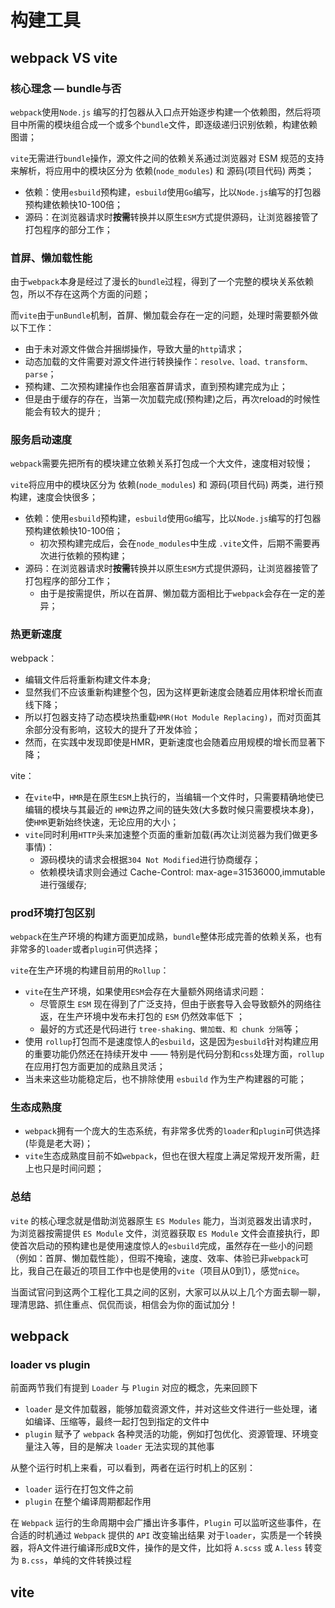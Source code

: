 # 构建工具

## webpack VS vite

### 核心理念 — bundle与否

`webpack`使用`Node.js` 编写的打包器从入口点开始逐步构建一个依赖图，然后将项目中所需的模块组合成一个或多个`bundle`文件，即逐级递归识别依赖，构建依赖图谱；

`vite`无需进行`bundle`操作，源文件之间的依赖关系通过浏览器对 ESM 规范的支持来解析，将应用中的模块区分为 依赖(`node_modules`) 和 源码(项目代码) 两类；

- 依赖：使用`esbuild`预构建，`esbuild`使用`Go`编写，比以`Node.js`编写的打包器预构建依赖快10-100倍；
- 源码：在浏览器请求时**按需**转换并以原生`ESM`方式提供源码，让浏览器接管了打包程序的部分工作；

### 首屏、懒加载性能

由于`webpack`本身是经过了漫长的`bundle`过程，得到了一个完整的模块关系依赖包，所以不存在这两个方面的问题；

而`vite`由于`unBundle`机制，首屏、懒加载会存在一定的问题，处理时需要额外做以下工作：

- 由于未对源文件做合并捆绑操作，导致大量的`http`请求；
- 动态加载的文件需要对源文件进行转换操作：`resolve、load、transform、parse`；
- 预构建、二次预构建操作也会阻塞首屏请求，直到预构建完成为止；
- 但是由于缓存的存在，当第一次加载完成(预构建)之后，再次reload的时候性能会有较大的提升 ;

### 服务启动速度

`webpack`需要先把所有的模块建立依赖关系打包成一个大文件，速度相对较慢；

`vite`将应用中的模块区分为 依赖(`node_modules`) 和 源码(项目代码) 两类，进行预构建，速度会快很多；

- 依赖：使用`esbuild`预构建，`esbuild`使用`Go`编写，比以`Node.js`编写的打包器预构建依赖快10-100倍；
  - 初次预构建完成后，会在`node_modules`中生成 `.vite`文件，后期不需要再次进行依赖的预构建；
- 源码：在浏览器请求时**按需**转换并以原生`ESM`方式提供源码，让浏览器接管了打包程序的部分工作；
  - 由于是按需提供，所以在首屏、懒加载方面相比于`webpack`会存在一定的差异；

### 热更新速度

webpack：

- 编辑文件后将重新构建文件本身;
- 显然我们不应该重新构建整个包，因为这样更新速度会随着应用体积增长而直线下降；
- 所以打包器支持了动态模块热重载`HMR(Hot Module Replacing)`，而对页面其余部分没有影响，这较大的提升了开发体验；
- 然而，在实践中发现即使是HMR，更新速度也会随着应用规模的增长而显著下降；

vite：

- 在`vite`中，`HMR`是在原生`ESM`上执行的，当编辑一个文件时，只需要精确地使已编辑的模块与其最近的 `HMR`边界之间的链失效(大多数时候只需要模块本身)，使`HMR`更新始终快速，无论应用的大小；
- `vite`同时利用`HTTP`头来加速整个页面的重新加载(再次让浏览器为我们做更多事情)：
  - 源码模块的请求会根据`304 Not Modified`进行协商缓存；
  - 依赖模块请求则会通过 Cache-Control: max-age=31536000,immutable进行强缓存;

### prod环境打包区别

`webpack`在生产环境的构建方面更加成熟，`bundle`整体形成完善的依赖关系，也有非常多的`loader`或者`plugin`可供选择；

`vite`在生产环境的构建目前用的`Rollup`：

- `vite`在生产环境，如果使用`ESM`会存在大量额外网络请求问题：
  - 尽管原生 `ESM` 现在得到了广泛支持，但由于嵌套导入会导致额外的网络往返，在生产环境中发布未打包的 `ESM` 仍然效率低下 ；
  - 最好的方式还是代码进行 `tree-shaking、懒加载、和 chunk 分隔`等；
- 使用 `rollup`打包而不是速度惊人的`esbuild`，这是因为`esbuild`针对构建应用的重要功能仍然还在持续开发中 —— 特别是代码分割和`css`处理方面，`rollup`在应用打包方面更加的成熟且灵活；
- 当未来这些功能稳定后，也不排除使用 `esbuild` 作为生产构建器的可能；

### 生态成熟度

- `webpack`拥有一个庞大的生态系统，有非常多优秀的`loader`和`plugin`可供选择(毕竟是老大哥)；
- `vite`生态成熟度目前不如`webpack`，但也在很大程度上满足常规开发所需，赶上也只是时间问题；

### 总结

`vite` 的核心理念就是借助浏览器原生 `ES Modules` 能力，当浏览器发出请求时，为浏览器按需提供 `ES Module` 文件，浏览器获取 `ES Module` 文件会直接执行，即使首次启动的预构建也是使用速度惊人的`esbuild`完成，虽然存在一些小的问题（例如：首屏、懒加载性能），但瑕不掩瑜，速度、效率、体验已非`webpack`可比，我自己在最近的项目工作中也是使用的`vite`（项目从0到1），感觉`nice`。

当面试官问到这两个工程化工具之间的区别，大家可以从以上几个方面去聊一聊，理清思路、抓住重点、侃侃而谈，相信会为你的面试加分！

## webpack

### loader vs plugin

前面两节我们有提到 `Loader` 与 `Plugin` 对应的概念，先来回顾下

- `loader` 是文件加载器，能够加载资源文件，并对这些文件进行一些处理，诸如编译、压缩等，最终一起打包到指定的文件中
- `plugin` 赋予了 `webpack` 各种灵活的功能，例如打包优化、资源管理、环境变量注入等，目的是解决 `loader` 无法实现的其他事

从整个运行时机上来看，可以看到，两者在运行时机上的区别：

- `loader` 运行在打包文件之前
- `plugin` 在整个编译周期都起作用

在 `Webpack` 运行的生命周期中会广播出许多事件，`Plugin` 可以监听这些事件，在合适的时机通过 `Webpack` 提供的 `API` 改变输出结果 对于`loader`，实质是一个转换器，将A文件进行编译形成B文件，操作的是文件，比如将 `A.scss` 或 `A.less` 转变为 `B.css`，单纯的文件转换过程

## vite
